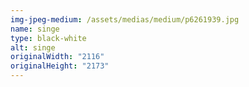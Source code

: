 ```yaml
---
img-jpeg-medium: /assets/medias/medium/p6261939.jpg
name: singe
type: black-white
alt: singe
originalWidth: "2116"
originalHeight: "2173"
---
```

